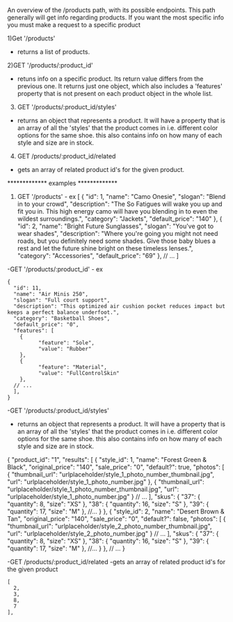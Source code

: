 
An overview of the /products path, with its possible endpoints.
This path generally will get info regarding products. If you want the most specific info you must make a request to a specific product

1)Get '/products'
  - returns a list of products.

2)GET '/products/:product_id'
  - retuns info on a specific product. Its return value differs from the previous one. It returns just one object, which also includes a 'features' property that is not present on each product object in the whole list.

3) GET '/products/:product_id/styles'
  - returns an object that represents a product. It will have a property that is an array of all the 'styles' that the product comes in i.e. different color options for the same shoe. this also contains info on how many of each style and size are in stock.

4) GET /products/:product_id/related
  - gets an array of related product id's for the given product.


*************  examples *************


1) GET '/products' -
          ex
        [
          {
                "id": 1,
                "name": "Camo Onesie",
                "slogan": "Blend in to your crowd",
                "description": "The So Fatigues will wake you up and fit you in. This high energy camo will have you blending in to even the wildest surroundings.",
                "category": "Jackets",
                "default_price": "140"
            },
          {
                "id": 2,
                "name": "Bright Future Sunglasses",
                "slogan": "You've got to wear shades",
                "description": "Where you're going you might not need roads, but you definitely need some shades. Give those baby blues a rest and let the future shine bright on these timeless lenses.",
                "category": "Accessories",
                "default_price": "69"
            },
            // ...
          ]




  -GET '/products/:product_id' -
    ex

    {
      "id": 11,
      "name": "Air Minis 250",
      "slogan": "Full court support",
      "description": "This optimized air cushion pocket reduces impact but keeps a perfect balance underfoot.",
      "category": "Basketball Shoes",
      "default_price": "0",
      "features": [
        {
              "feature": "Sole",
              "value": "Rubber"
        },
        {
              "feature": "Material",
              "value": "FullControlSkin"
        },
      // ...
      ],
    }






  -GET '/products/:product_id/styles'
  - returns an object that represents a product. It will have a property that is an array of all the 'styles' that the product comes in i.e. different color options for the same shoe. this also contains info on how many of each style and size are in stock.

  {
    "product_id": "1",
    "results": [
  	{
            "style_id": 1,
            "name": "Forest Green & Black",
            "original_price": "140",
            "sale_price": "0",
            "default?": true,
            "photos": [
  			{
                    "thumbnail_url": "urlplaceholder/style_1_photo_number_thumbnail.jpg",
                    "url": "urlplaceholder/style_1_photo_number.jpg"
                },
  			{
                    "thumbnail_url": "urlplaceholder/style_1_photo_number_thumbnail.jpg",
                    "url": "urlplaceholder/style_1_photo_number.jpg"
                }
  			// ...
            ],
        "skus": {
                	"37": {
                    		"quantity": 8,
                    		"size": "XS"
                	},
                	"38": {
                    		"quantity": 16,
                    		"size": "S"
                	},
                	"39": {
                    		"quantity": 17,
                    		"size": "M"
                	},
            //...
            	}
    },
  {
        "style_id": 2,
        "name": "Desert Brown & Tan",
        "original_price": "140",
        "sale_price": "0",
        "default?": false,
        "photos": [
  			{
                    "thumbnail_url": "urlplaceholder/style_2_photo_number_thumbnail.jpg",
                    "url": "urlplaceholder/style_2_photo_number.jpg"
        }
      // ...
            ],
        "skus": {
                	"37": {
                    		"quantity": 8,
                    		"size": "XS"
                	},
                	"38": {
                    		"quantity": 16,
                    		"size": "S"
                	},
                	"39": {
                    		"quantity": 17,
                    		"size": "M"
                	},
            //...
            	}
    },
  // ...
}

  -GET /products/:product_id/related -gets an array of related product id's for the given product

    [
      2,
      3,
      8,
      7
    ],